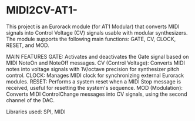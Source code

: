 # MIDI2CV-AT1-

This project is an Eurorack module (for AT1 Modular) that converts MIDI signals into Control Voltage (CV) signals usable with modular synthesizers. The module supports the following main functions: GATE, CV, CLOCK, RESET, and MOD.

MAIN FEATURES
GATE: Activates and deactivates the Gate signal based on MIDI NoteOn and NoteOff messages.
CV (Control Voltage): Converts MIDI notes into voltage signals with 1V/octave precision for synthesizer pitch control.
CLOCK: Manages MIDI clock for synchronizing external Eurorack modules.
RESET: Performs a system reset when a MIDI Stop message is received, useful for resetting the system's sequence.
MOD (Modulation): Converts MIDI ControlChange messages into CV signals, using the second channel of the DAC.

Libraries used: SPI, MIDI

